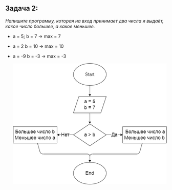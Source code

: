 ## Задача 2: 
*Напишите программу, которая на вход принимает два числа и выдаёт, какое число большее, а какое меньшее.*

- a = 5; b = 7 -> max = 7
- a = 2 b = 10 -> max = 10
- a = -9 b = -3 -> max = -3
  
  ![Блок-схема](diagram.drawio.png)